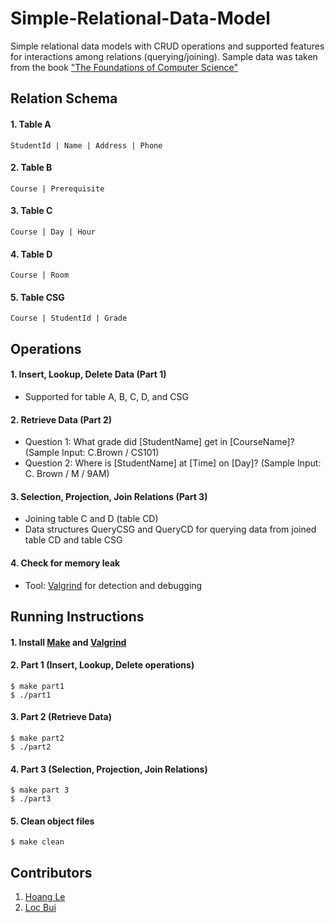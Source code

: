 # Simple-Relational-Data-Model
Simple relational data models with CRUD operations and supported features for interactions among relations (querying/joining). Sample data was taken from the book ["The Foundations of Computer Science"](http://infolab.stanford.edu/~ullman/focs.html)

## Relation Schema
#### 1. Table A
```
StudentId | Name | Address | Phone
```
#### 2. Table B
```
Course | Prerequisite
```
#### 3. Table C
```
Course | Day | Hour
```
#### 4. Table D
```
Course | Room
```
#### 5. Table CSG
```
Course | StudentId | Grade
```

## Operations
#### 1. Insert, Lookup, Delete Data (Part 1)
- Supported for table A, B, C, D, and CSG
#### 2. Retrieve Data (Part 2)
- Question 1: What grade did [StudentName] get in [CourseName]? (Sample Input: C.Brown / CS101)
- Question 2: Where is [StudentName] at [Time] on [Day]? (Sample Input: C. Brown / M / 9AM)
#### 3. Selection, Projection, Join Relations (Part 3)
- Joining table C and D (table CD) 
- Data structures QueryCSG and QueryCD for querying data from joined table CD and table CSG
#### 4. Check for memory leak
- Tool: [Valgrind](https://valgrind.org/) for detection and debugging

## Running Instructions
#### 1. Install [Make](https://www.gnu.org/software/make/) and [Valgrind](https://valgrind.org/)
#### 2. Part 1 (Insert, Lookup, Delete operations)
```
$ make part1
$ ./part1
```
#### 3. Part 2 (Retrieve Data)
```
$ make part2
$ ./part2
```
#### 4. Part 3 (Selection, Projection, Join Relations)
```
$ make part 3
$ ./part3
```
#### 5. Clean object files
```
$ make clean
```

## Contributors
1. [Hoang Le](https://github.com/Soos99)
2. [Loc Bui](https://github.com/hekl0)
